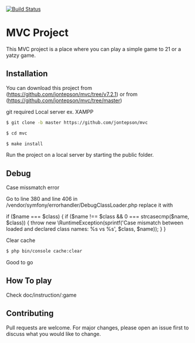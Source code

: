 [![Build Status](https://travis-ci.org/jontepson/mvc.svg?branch=master)](https://travis-ci.org/jontepson/mvc)

# MVC Project

This MVC project is a place where you can play a simple game to 21 or a yatzy game.

## Installation

You can download this project from (https://github.com/jontepson/mvc/tree/v7.2.1)
or from (https://github.com/jontepson/mvc/tree/master)

git required
Local server ex. XAMPP

```bash
$ git clone -b master https://github.com/jontepson/mvc

$ cd mvc

$ make install
```


Run the project on a local server by starting the public folder.

## Debug

Case missmatch error

Go to line 380 and line 406 in /vendor/symfony/errorhandler/DebugClassLoader.php
replace it with 


if ($name === $class) {
    if ($name !== $class && 0 === strcasecmp($name, $class)) {
        throw new \RuntimeException(sprintf('Case mismatch between loaded and declared class names: %s vs %s', $class, $name));
    } 
}

Clear cache
```bash
$ php bin/console cache:clear

```
Good to go

## How To play

Check doc/instruction/:game


## Contributing
Pull requests are welcome. For major changes, please open an issue first to discuss what you would like to change.

